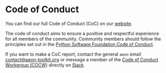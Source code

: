 # Code of Conduct

You can find our full Code of Conduct (CoC) on our [website](https://www.aeon-toolkit.org/en/latest/code_of_conduct.html).

The code of conduct aims to ensure a positive and respectful experience for all
members of the community. Community members should follow the principles set out in
the [Python Software Foundation Code of Conduct](https://www.python.org/psf/codeofconduct/).

If you want to make a CoC report, contact the general `aeon` email
[contact@aeon-toolkit.org](mailto:contact@aeon-toolkit.org) or message a member of the
[Code of Conduct Workgroup (COCW)](https://www.aeon-toolkit.org/en/latest/about.html#code-of-conduct-workgroup)
directly on [Slack](https://join.slack.com/t/aeon-toolkit/shared_invite/zt-22vwvut29-HDpCu~7VBUozyfL_8j3dLA).
